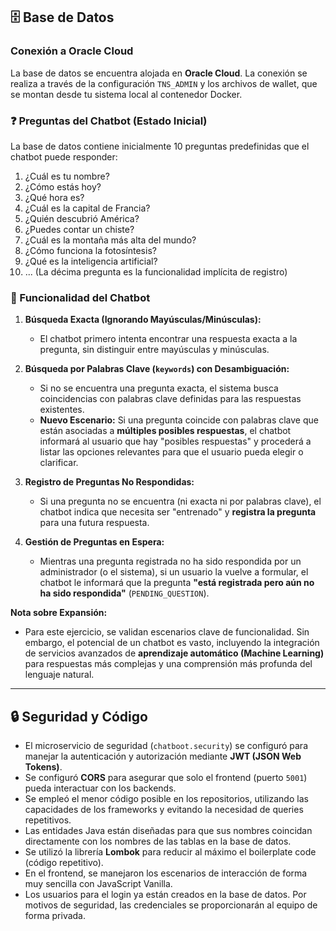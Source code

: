 ## 🗄️ Base de Datos

### Conexión a Oracle Cloud

La base de datos se encuentra alojada en **Oracle Cloud**. La conexión se realiza a través de la configuración `TNS_ADMIN` y los archivos de wallet, que se montan desde tu sistema local al contenedor Docker.

### ❓ Preguntas del Chatbot (Estado Inicial)

La base de datos contiene inicialmente 10 preguntas predefinidas que el chatbot puede responder:

1.  ¿Cuál es tu nombre?
2.  ¿Cómo estás hoy?
3.  ¿Qué hora es?
4.  ¿Cuál es la capital de Francia?
5.  ¿Quién descubrió América?
6.  ¿Puedes contar un chiste?
7.  ¿Cuál es la montaña más alta del mundo?
8.  ¿Cómo funciona la fotosíntesis?
9.  ¿Qué es la inteligencia artificial?
10. ... (La décima pregunta es la funcionalidad implícita de registro)

### 🧠 Funcionalidad del Chatbot

1.  **Búsqueda Exacta (Ignorando Mayúsculas/Minúsculas):**
    * El chatbot primero intenta encontrar una respuesta exacta a la pregunta, sin distinguir entre mayúsculas y minúsculas.

2.  **Búsqueda por Palabras Clave (`keywords`) con Desambiguación:**
    * Si no se encuentra una pregunta exacta, el sistema busca coincidencias con palabras clave definidas para las respuestas existentes.
    * **Nuevo Escenario:** Si una pregunta coincide con palabras clave que están asociadas a **múltiples posibles respuestas**, el chatbot informará al usuario que hay "posibles respuestas" y procederá a listar las opciones relevantes para que el usuario pueda elegir o clarificar.

3.  **Registro de Preguntas No Respondidas:**
    * Si una pregunta no se encuentra (ni exacta ni por palabras clave), el chatbot indica que necesita ser "entrenado" y **registra la pregunta** para una futura respuesta.

4.  **Gestión de Preguntas en Espera:**
    * Mientras una pregunta registrada no ha sido respondida por un administrador (o el sistema), si un usuario la vuelve a formular, el chatbot le informará que la pregunta **"está registrada pero aún no ha sido respondida"** (`PENDING_QUESTION`).

**Nota sobre Expansión:**
* Para este ejercicio, se validan escenarios clave de funcionalidad. Sin embargo, el potencial de un chatbot es vasto, incluyendo la integración de servicios avanzados de **aprendizaje automático (Machine Learning)** para respuestas más complejas y una comprensión más profunda del lenguaje natural.

---

## 🔒 Seguridad y Código

* El microservicio de seguridad (`chatboot.security`) se configuró para manejar la autenticación y autorización mediante **JWT (JSON Web Tokens)**.
* Se configuró **CORS** para asegurar que solo el frontend (puerto `5001`) pueda interactuar con los backends.
* Se empleó el menor código posible en los repositorios, utilizando las capacidades de los frameworks y evitando la necesidad de queries repetitivos.
* Las entidades Java están diseñadas para que sus nombres coincidan directamente con los nombres de las tablas en la base de datos.
* Se utilizó la librería **Lombok** para reducir al máximo el boilerplate code (código repetitivo).
* En el frontend, se manejaron los escenarios de interacción de forma muy sencilla con JavaScript Vanilla.
* Los usuarios para el login ya están creados en la base de datos. Por motivos de seguridad, las credenciales se proporcionarán al equipo de forma privada.

